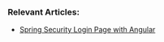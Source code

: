 ### Relevant Articles: 
- [Spring Security Login Page with Angular](https://www.baeldung.com/spring-security-login-angular)
